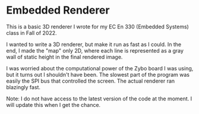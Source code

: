 # Embedded Renderer
This is a basic 3D renderer I wrote for my EC En 330 (Embedded Systems) class in Fall of 2022.

I wanted to write a 3D renderer, but make it run as fast as I could. In the end, I made the "map" only 2D, where each line is represented as a gray wall of static height in the final rendered image.

I was worried about the computational power of the Zybo board I was using, but it turns out I shouldn't have been. The slowest part of the program was easily the SPI bus that controlled the screen. The actual renderer ran blazingly fast.

Note: I do not have access to the latest version of the code at the moment. I will update this when I get the chance.
